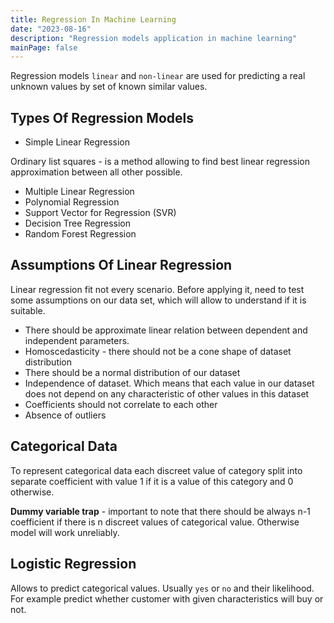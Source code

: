 ```yaml
---
title: Regression In Machine Learning
date: "2023-08-16"
description: "Regression models application in machine learning"
mainPage: false
---
```


Regression models `linear` and `non-linear` are used for predicting a real unknown values by set of known similar values. 

## Types Of Regression Models

- Simple Linear Regression

Ordinary list squares - is a method allowing to find best linear regression approximation between all other possible.

- Multiple Linear Regression
- Polynomial Regression
- Support Vector for Regression (SVR)
- Decision Tree Regression
- Random Forest Regression

## Assumptions Of Linear Regression

Linear regression fit not every scenario. Before applying it, need to test some assumptions on our data set, which will allow 
to understand if it is suitable.

- There should be approximate linear relation between dependent and independent parameters.
- Homoscedasticity - there should not be a cone shape of dataset distribution
- There should be a normal distribution of our dataset
- Independence of dataset. Which means that each value in our dataset does not depend on any characteristic of other values 
  in this dataset
- Coefficients should not correlate to each other
- Absence of outliers

## Categorical Data

To represent categorical data each discreet value of category split into separate coefficient with value 1 if it is a value of
this category and 0 otherwise.

**Dummy variable trap** - important to note that there should be always n-1 coefficient if there is n discreet values of
categorical value. Otherwise model will work unreliably. 

## Logistic Regression

Allows to predict categorical values. Usually `yes` or `no` and their likelihood. For example predict whether customer with
given characteristics will buy or not.
